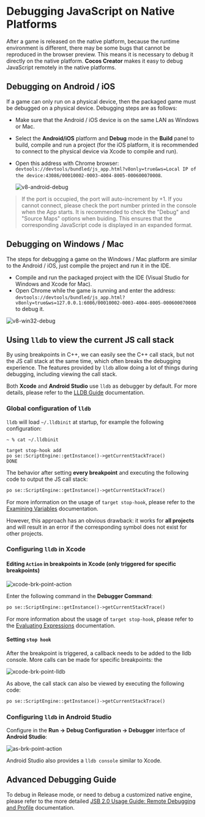 # Debugging JavaScript on Native Platforms

After a game is released on the native platform, because the runtime environment is different, there may be some bugs that cannot be reproduced in the browser preview. This means it is necessary to debug it directly on the native platform. **Cocos Creator** makes it easy to debug JavaScript remotely in the native platforms.

## Debugging on Android / iOS

If a game can only run on a physical device, then the packaged game must be debugged on a physical device. Debugging steps are as follows:

- Make sure that the Android / iOS device is on the same LAN as Windows or Mac.
- Select the **Android/iOS** platform and **Debug** mode in the **Build** panel to build, compile and run a project (for the iOS platform, it is recommended to connect to the physical device via Xcode to compile and run).
- Open this address with Chrome browser: `devtools://devtools/bundled/js_app.html?v8only=true&ws=Local IP of the device:43086/00010002-0003-4004-8005-000600070008`.

  ![v8-android-debug](debug-jsb/v8-android-debug.png)

>If the port is occupied, the port will auto-increment by +1. If you cannot connect, please check the port number printed in the console when the App starts.
>It is recommended to check the "Debug" and "Source Maps" options when buiding. This ensures that the corresponding JavaScript code is displayed in an expanded format.

## Debugging on Windows / Mac

The steps for debugging a game on the Windows / Mac platform are similar to the Android / iOS, just compile the project and run it in the IDE.

- Compile and run the packaged project with the IDE (Visual Studio for Windows and Xcode for Mac).
- Open Chrome while the game is running and enter the address: `devtools://devtools/bundled/js_app.html?v8only=true&ws=127.0.0.1:6086/00010002-0003-4004-8005-000600070008` to debug it.

 ![v8-win32-debug](debug-jsb/v8-win32-debug.png)

## Using `lldb` to view the current JS call stack

By using breakpoints in C++, we can easily see the C++ call stack, but not the JS call stack at the same time, which often breaks the debugging experience. The features provided by `lldb` allow doing a lot of things during debugging, including viewing the call stack.

Both **Xcode** and **Android Studio** use `lldb` as debugger by default. For more details, please refer to the [LLDB Guide](https://lldb.llvm.org/use/tutorial.html) documentation.

### Global configuration of `lldb`

`lldb` will load `~/.lldbinit` at startup, for example the following configuration:

`~ % cat ~/.lldbinit`

```
target stop-hook add 
po se::ScriptEngine::getInstance()->getCurrentStackTrace()
DONE
```

The behavior after setting **every breakpoint** and executing the following code to output the JS call stack:

```txt
po se::ScriptEngine::getInstance()->getCurrentStackTrace()
```

For more information on the usage of `target stop-hook`, please refer to the [Examining Variables](https://lldb.llvm.org/use/map.html#examining-variables) documentation.

However, this approach has an obvious drawback: it works for **all projects** and will result in an error if the corresponding symbol does not exist for other projects.

### Configuring `lldb` in Xcode

#### Editing `Action` in breakpoints in Xcode (only triggered for specific breakpoints)

![xcode-brk-point-action](debug-jsb/xcode-brk-point-action.png)

Enter the following command in the **Debugger Command**:

```txt
po se::ScriptEngine::getInstance()->getCurrentStackTrace()
```

For more information about the usage of `target stop-hook`, please refer to the [Evaluating Expressions](https://lldb.llvm.org/use/map.html#evaluating-expressions) documentation.

#### Setting `stop hook`

After the breakpoint is triggered, a callback needs to be added to the lldb console. More calls can be made for specific breakpoints: the

![xcode-brk-point-lldb](debug-jsb/xcode-brk-point-lldb.png)

As above, the call stack can also be viewed by executing the following code:

```txt
po se::ScriptEngine::getInstance()->getCurrentStackTrace()
```

### Configuring `lldb` in Android Studio

Configure in the **Run -> Debug Configuration -> Debugger** interface of **Android Studio**:

![as-brk-point-action](debug-jsb/as-brk-point-action.png)

Android Studio also provides a `lldb console` similar to Xcode.

## Advanced Debugging Guide

To debug in Release mode, or need to debug a customized native engine, please refer to the more detailed [JSB 2.0 Usage Guide: Remote Debugging and Profile](../../advanced-topics/JSB2.0-learning.md) documentation.
